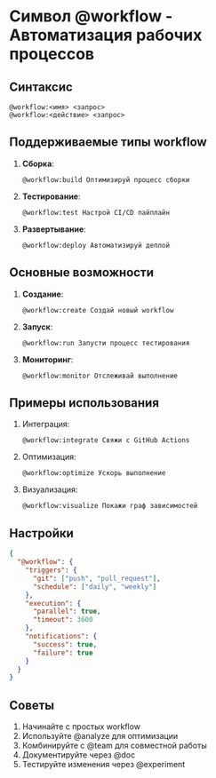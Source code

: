 # Символ @workflow - Автоматизация рабочих процессов

## Синтаксис
```
@workflow:<имя> <запрос>
@workflow:<действие> <запрос>
```

## Поддерживаемые типы workflow
1. **Сборка**:
   ```cursor
   @workflow:build Оптимизируй процесс сборки
   ```

2. **Тестирование**:
   ```cursor
   @workflow:test Настрой CI/CD пайплайн
   ```

3. **Развертывание**:
   ```cursor
   @workflow:deploy Автоматизируй деплой
   ```

## Основные возможности
1. **Создание**:
   ```cursor
   @workflow:create Создай новый workflow
   ```

2. **Запуск**:
   ```cursor
   @workflow:run Запусти процесс тестирования
   ```

3. **Мониторинг**:
   ```cursor
   @workflow:monitor Отслеживай выполнение
   ```

## Примеры использования
1. Интеграция:
   ```cursor
   @workflow:integrate Свяжи с GitHub Actions
   ```

2. Оптимизация:
   ```cursor
   @workflow:optimize Ускорь выполнение
   ```

3. Визуализация:
   ```cursor
   @workflow:visualize Покажи граф зависимостей
   ```

## Настройки
```json
{
  "@workflow": {
    "triggers": {
      "git": ["push", "pull_request"],
      "schedule": ["daily", "weekly"]
    },
    "execution": {
      "parallel": true,
      "timeout": 3600
    },
    "notifications": {
      "success": true,
      "failure": true
    }
  }
}
```

## Советы
1. Начинайте с простых workflow
2. Используйте @analyze для оптимизации
3. Комбинируйте с @team для совместной работы
4. Документируйте через @doc
5. Тестируйте изменения через @experiment